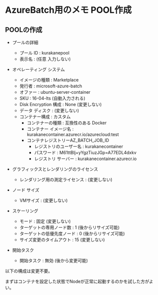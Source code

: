 # AzureBatch用のメモ POOL作成

## POOLの作成
* プールの詳細
  * プール ID : kurakanepool
  * 表示名 : (任意 入力しない)

* オペレーティング システム
  * イメージの種類 : Marketplace
  * 発行者 : microsoft-azure-batch
  * オファー : ubuntu-server-container
  * SKU : 16-04-lts (自動入力される)
  * Disk Encryption 構成 : None (変更しない)
  * データ ディスク : (変更しない)
  * コンテナー構成 : カスタム
    * コンテナーの種類 : 互換性のある Docker
    * コンテナー イメージ名 : kurakanecontainer.azurecr.io/azurecloud:test
    * コンテナレジストリーAZ_BATCH_JOB_ID
      * レジストリのユーザー名 : kurakanecontainer
      * パスワード : M61ttBIj+yYgzTiuzJGp=A77EDL4dxkv
      * レジストリ サーバー : kurakanecontainer.azurecr.io
* グラフィックスとレンダリングのライセンス
  * レンダリング用の測定ライセンス : (変更しない)
* ノード サイズ
  * VMサイズ : (変更しない)
* スケーリング
  * モード : 固定 (変更しない)
  * ターゲットの専用ノード数 : 1 (後からリサイズ可能)
  * ターゲットの低優先度ノード : 0 (後からリサイズ可能)
  * サイズ変更のタイムアウト : 15 (変更しない)
* 開始タスク
  * 開始タスク : 無効 (後から変更可能)

以下の構成は変更不要。  

まずはコンテナを設定した状態でNodeが正常に起動するのかを試した方がよい。  
